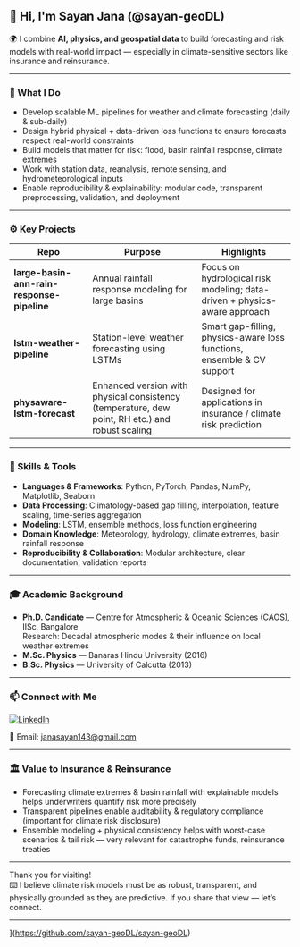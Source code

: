 ## 👋 Hi, I'm **Sayan Jana** (@sayan-geoDL)

🌍 I combine **AI, physics, and geospatial data** to build forecasting and risk models with real-world impact — especially in climate-sensitive sectors like insurance and reinsurance.  

---

### 🎯 What I Do

- Develop scalable ML pipelines for weather and climate forecasting (daily & sub-daily)  
- Design hybrid physical + data-driven loss functions to ensure forecasts respect real-world constraints  
- Build models that matter for risk: flood, basin rainfall response, climate extremes  
- Work with station data, reanalysis, remote sensing, and hydrometeorological inputs  
- Enable reproducibility & explainability: modular code, transparent preprocessing, validation, and deployment  

---

### ⚙️ Key Projects

| Repo | Purpose | Highlights |
|------|---------|------------|
| **large-basin-ann-rain-response-pipeline** | Annual rainfall response modeling for large basins | Focus on hydrological risk modeling; data-driven + physics-aware approach |
| **lstm-weather-pipeline** | Station-level weather forecasting using LSTMs | Smart gap-filling, physics-aware loss functions, ensemble & CV support |
| **physaware-lstm-forecast** | Enhanced version with physical consistency (temperature, dew point, RH etc.) and robust scaling | Designed for applications in insurance / climate risk prediction |

---

### 🧰 Skills & Tools

- **Languages & Frameworks**: Python, PyTorch, Pandas, NumPy, Matplotlib, Seaborn  
- **Data Processing**: Climatology-based gap filling, interpolation, feature scaling, time-series aggregation  
- **Modeling**: LSTM, ensemble methods, loss function engineering  
- **Domain Knowledge**: Meteorology, hydrology, climate extremes, basin rainfall response  
- **Reproducibility & Collaboration**: Modular architecture, clear documentation, validation reports  

---

### 🎓 Academic Background

- **Ph.D. Candidate** — Centre for Atmospheric & Oceanic Sciences (CAOS), IISc, Bangalore  
  Research: Decadal atmospheric modes & their influence on local weather extremes  
- **M.Sc. Physics** — Banaras Hindu University (2016)  
- **B.Sc. Physics** — University of Calcutta (2013)  

---

### 📫 Connect with Me

[![LinkedIn](https://img.shields.io/badge/LinkedIn-blue?style=flat&logo=linkedin&logoColor=white)](https://www.linkedin.com/in/sayan-jana-753810213/)  

📧 Email: [janasayan143@gmail.com](mailto:janasayan143@gmail.com)  

---

### 🏛️ Value to Insurance & Reinsurance

- Forecasting climate extremes & basin rainfall with explainable models helps underwriters quantify risk more precisely  
- Transparent pipelines enable auditability & regulatory compliance (important for climate risk disclosure)  
- Ensemble modeling + physical consistency helps with worst-case scenarios & tail risk — very relevant for catastrophe funds, reinsurance treaties  

---

Thank you for visiting!  
⌨️ I believe climate risk models must be as robust, transparent, and physically grounded as they are predictive. If you share that view — let’s connect.


---
](https://github.com/sayan-geoDL/sayan-geoDL)
<!---
sayan-geoDL/sayan-geoDL is a ✨ special ✨ repository because its `README.md` (this file) appears on your GitHub profile.
You can click the Preview link to take a look at your changes.
--->
